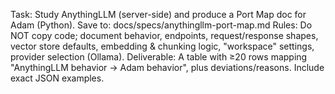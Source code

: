 Task: Study AnythingLLM (server-side) and produce a Port Map doc for Adam (Python).
Save to: docs/specs/anythingllm-port-map.md
Rules: Do NOT copy code; document behavior, endpoints, request/response shapes, vector store defaults, embedding & chunking logic, "workspace" settings, provider selection (Ollama).
Deliverable: A table with ≥20 rows mapping "AnythingLLM behavior → Adam behavior", plus deviations/reasons. Include exact JSON examples.
